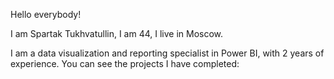 Hello everybody!

I am Spartak Tukhvatullin, I am 44, I live in Moscow.

I am a data visualization and reporting specialist in Power BI, with 2 years of experience. You can see the projects I have completed:
